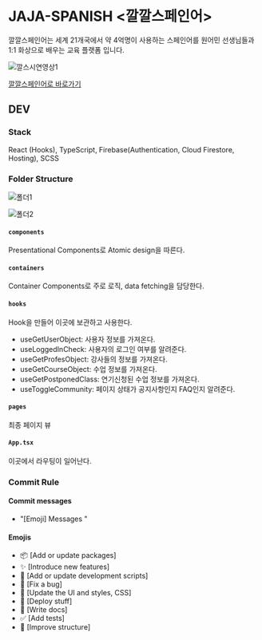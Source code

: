 # JAJA-SPANISH <깔깔스페인어>

깔깔스페인어는 세계 21개국에서 약 4억명이 사용하는 스페인어를 원어민 선생님들과 1:1 화상으로 배우는 교육 플랫폼 입니다.

![깔스시연영상1](https://user-images.githubusercontent.com/39975889/110023351-718ff100-7d70-11eb-90c0-13c9e3e4773c.gif)

[깔깔스페인어로 바로가기](https://bit.ly/3jkKfBZ)

## DEV
### Stack
React (Hooks), TypeScript, Firebase(Authentication, Cloud Firestore, Hosting), SCSS

### Folder Structure
![폴더1](https://user-images.githubusercontent.com/39975889/110019657-10661e80-7d6c-11eb-9c20-4d18f3c0f9db.png)

![폴더2](https://user-images.githubusercontent.com/39975889/110019688-16f49600-7d6c-11eb-841e-3f69dff0c676.png)


#### `components`

Presentational Components로 Atomic design을 따른다.

#### `containers`

Container Components로 주로 로직, data fetching을 담당한다.

#### `hooks`

Hook을 만들어 이곳에 보관하고 사용한다.
  - useGetUserObject: 사용자 정보를 가져온다.
  - useLoggedInCheck: 사용자의 로그인 여부를 알려준다.
  - useGetProfesObject: 강사들의 정보를 가져온다.
  - useGetCourseObject: 수업 정보를 가져온다. 
  - useGetPostponedClass: 연기신청된 수업 정보를 가져온다.
  - useToggleCommunity: 페이지 상태가 공지사항인지 FAQ인지 알려준다.  

#### `pages`

최종 페이지 뷰

#### `App.tsx`

이곳에서 라우팅이 일어난다.

### Commit Rule

#### Commit messages

-   "[Emoji] Messages "

#### Emojis

-   :package: [Add or update packages]
-   :sparkles: [Introduce new features]
-   :hammer: [Add or update development scripts]
-   :bug: [Fix a bug]
-   :nail_care: [Update the UI and styles, CSS]
-   :rocket: [Deploy stuff]
-   :memo: [Write docs]
-   :white_check_mark: [Add tests]
-   :art: [Improve structure]


